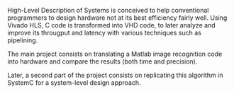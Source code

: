 High-Level Description of Systems is conceived to help conventional programmers to design hardware not at its best efficiency fairly well. Using Vivado HLS, C code is transformed into VHD code, to later analyze and improve its througput and latency with various techniques such as pipelining.

The main project consists on translating a Matlab image recognition code into hardware and compare the results (both time and precision).

Later, a second part of the project consists on replicating this algorithm in SystemC for a system-level design approach.
